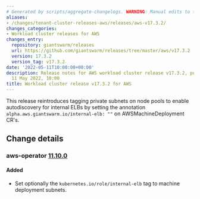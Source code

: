 ```yaml
---
# Generated by scripts/aggregate-changelogs. WARNING: Manual edits to this files will be overwritten.
aliases:
- /changes/tenant-cluster-releases-aws/releases/aws-v17.3.2/
changes_categories:
- Workload cluster releases for AWS
changes_entry:
  repository: giantswarm/releases
  url: https://github.com/giantswarm/releases/tree/master/aws/v17.3.2
  version: 17.3.2
  version_tag: v17.3.2
date: '2022-05-11T10:00:00+00:00'
description: Release notes for AWS workload cluster release v17.3.2, published on
  11 May 2022, 10:00
title: Workload cluster release v17.3.2 for AWS
---
```


This release reintroduces tagging private subnets on node pools to enable autodiscovery for internal ELBs by setting the annotation `alpha.aws.giantswarm.io/internal-elb: ""` on AWSMachineDeployment CR's.

## Change details


### aws-operator [11.10.0](https://github.com/giantswarm/aws-operator/releases/tag/v11.10.0)

#### Added
 - Set optionally the `kubernetes.io/role/internal-elb` tag to machine deployment subnets.
